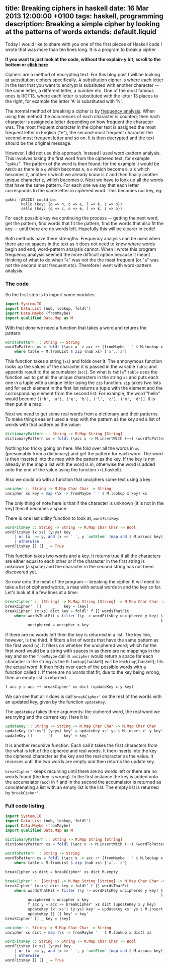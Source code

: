 title: Breaking ciphers in haskell
date: 16 Mar 2013 12:00:00 +0100
tags: haskell, programming
description: Breaking a simple cipher by looking at the patterns of words
extends: default.liquid
---

Today I would like to share with you one of the first pieces of Haskell code I wrote that was more than ten lines long. It is a program to break a cipher.

**If you want to just look at the code, without the explain-y bit, scroll to the bottom or [click here](#listing)**

Ciphers are a method of encrypting text. For this blog post I will be looking at [substitution ciphers](http://en.wikipedia.org/wiki/Substitution_cipher) specifically. A substitution cipher is where each letter in the text that you want to encrypt is subsituted with another character -- the same letter, a different letter, a number etc. One of the most famous ones is ROT13, where each letter is substituted with the letter 13 places to the right, for example the letter 'A' is substituted with 'N'.

The normal method of breaking a cipher is by [frequency analysis](http://en.wikipedia.org/wiki/Frequency_analysis). When using this method the occurences of each character is counted; then each character is assigned a letter depending on how frequent the character was. The most frequent character in the cipher text is assigned the most frequent letter in English ("e"), the second-most frequent character the second-most frequent letter and so on. It is then decrypted and the text should be the original message.

However, I did not use this approach. Instead I used word-pattern analysis. This involves taking the first word from the ciphered text, for example "`qokkz`". The pattern of the word is then found; for the example it would be `ABCCD` as there is a `q` which becomes `A`, a `o` which become `B`, a `k` which becomes `C`, another `k` which we already know is `C` and then finally another unique character `z`, which becomes `D`. Next we have to look up all the words that have the same pattern. For each one we say that each letter corresponds to the same letter in ciphered word. This becomes our key, eg:

````text
qokkz (ABCCD) could be:
       hello (key: {q => h, o => e, l => k, z => o})
       cello (key: {q => c, o => e, l => k, z => o})
````

For each possible key we continuing the process -- getting the next word, get the pattern, find words that fit the pattern, find the words that also fit the key -- until there are no words left. Hopefully this will be clearer in code!

Both methods have there strengths. Frequency analysis can be used when there are no spaces in the text as it does not need to know where words begin and end, word-pattern analysis cannot. When I wrote this program frequency analysis seemed the more difficult option because it meant thinking of what to do when "``e``" was not the the most frequent (or "``a``" was not the second most frequent etc). Therefore I went with word-pattern analysis.

### The code
So the first step is to import some modules:

````haskell
import System.IO
import Data.List (nub, lookup, foldl')
import Data.Maybe (fromMaybe)
import qualified Data.Map as M
````

With that done we need a function that takes a word and returns the pattern:

````haskell
wordToPattern :: String -> String
wordToPattern xs = foldl (\acc x -> acc ++ [fromMaybe ' ' $ M.lookup x table]) "" xs
    where table = M.fromList $ zip (nub xs) ['a'..'z']
````
This function takes a string (`xs`) and folds over it. The annonymous function looks up the values of the character it is passed in the variable `table` and appends result to the accumalator (`acc`). So what is `table`? ``table`` uses the function `nub` to get all the unique characters in the string `xs` and puts each one in a tuple with a unique letter using the `zip` function. `zip` takes two lists and for each element in the first list returns a tuple with the element and the corrosponding element from the second list. For example, the word "hello" would become `[('h', 'a'), ('e', 'b'), ('l', 'c'), ('o', 'd')]`. It is then put in a map.

Next we need to get some real words from a dictionary and their patterns. To make things easier I used a map with the pattern as the key and a list of words with that pattern as the value:

````haskell
dictionaryPattern :: String -> M.Map String [String]
dictionaryPattern xs = foldl (\acc x -> M.insertWith (++) (wordToPattern x) [x] acc) M.empty $ words xs
````
Nothing too tricky going on here. We fold over all the words in `xs` (presumably from a dictionary) and get the pattern for each word. The word is then inserted into the map with the pattern as the key. If the key is not already in the map a list with the word is in, otherwise the word is added onto the end of the value using the function ``++``{.haskell}.

Also we could do with a function that unciphers some text using a key:

````haskell
uncipher :: String -> M.Map Char Char -> String
uncipher xs key = map (\x -> fromMaybe ' ' $ M.lookup x key) xs
````
The only thing of note here is that if the character is unknown (it is not in the key) then it becomes a space.

There is one last utility function to look at, ``wordFitsKey``:

````haskell
wordFitsKey :: String -> String -> M.Map Char Char -> Bool
wordFitsKey (x:xs) (y:ys) key
    | or [x  == y, and [x == ' ', y `notElem` (map snd $ M.assocs key)]] = wordFitsKey xs ys key
    | otherwise                                                          = False
wordFitsKey [] [] _ = True
````
This function takes two words and a key. It returns true if all the characters are either equal to each other or if the character in the first string is unknown (a space) and the character in the second string has not been discovered yet.

So now onto the meat of the program -- breaking the cipher. It will need to take a list of ciphered words, a map with actual words in and the key so far. Let's look at it a few lines at a time:

````haskell
breakCipher' :: [String] -> M.Map String [String] -> M.Map Char Char -> [M.Map Char Char]
breakCipher'  []     _    key = [key]
breakCipher' (x:xs) dict key = foldl' f [] wordsThatFit 
    where wordsThatFit = filter (\y -> wordFitsKey unciphered y key) $ fromMaybe [] 
                                                                     $ M.lookup (wordToPattern x) dict
          unciphered = uncipher x key
````
If there are no words left then the key is returned in a list. The key line, however, is the third. It filters a list of words that have the same pattern as the first word (`x`). It filters on whether the unciphered word; which for the first word would be a string with spaces in as there are no mappings in the key and so the ``fromMaybe`` call in ``uncipher`` would return a space for each character in the string as the ``M.lookup``{.haskell} will be ``Nothing``{.haskell}; fits the actual word. It then folds over each of the possible words with a function called ``f``. If there are no words that fit, due to the key being wrong, then an empty list is returned.

````haskell
f acc y = acc ++ breakCipher' xs dict (updateKey x y key)
````
We can see that all `f` does is call `breakCipher'` on the rest of the words with an updated key, given by the function ``updateKey``.

The ``updateKey`` takes three arguments: the ciphered word, the real word we are trying and the current key. Here it is:

````haskell
updateKey :: String -> String -> M.Map Char Char -> M.Map Char Char
updateKey (x':xs') (y:ys) key' = updateKey xs' ys $ M.insert x' y key'
updateKey []       []     key' = key'
````
It is another recursive function. Each call it takes the first characters from the what is left of the ciphered and real words. It then inserts into the key the ciphered character as the key and the real character as the value. It recurses until the two words are empty and then returns the update key.

``breakCipher'`` keeps recursing until there are no words left or there are no words found (the key is wrong). In the first instance the key is added onto the accumalator (``acc``) in `f` and in the second the accumalator is returned as concatenating a list with an empty list is the list. The empty list is returned by ``breakCipher'``.

<a id="listing"></a>

### Full code listing

````haskell
import System.IO
import Data.List (nub, lookup, foldl')
import Data.Maybe (fromMaybe)
import qualified Data.Map as M

dictionaryPattern :: String -> M.Map String [String]
dictionaryPattern xs = foldl (\acc x -> M.insertWith (++) (wordToPattern x) [x] acc) M.empty $ words xs
          
wordToPattern :: String -> String
wordToPattern xs = foldl (\acc x -> acc ++ [fromMaybe ' ' $ M.lookup x table]) "" xs
    where table = M.fromList $ zip (nub xs) ['a'..'z']

breakCipher xs dict = breakCipher' xs dict M.empty

breakCipher' :: [String] -> M.Map String [String] -> M.Map Char Char -> [M.Map Char Char]
breakCipher' (x:xs) dict key = foldl' f [] wordsThatFit 
    where wordsThatFit = filter (\y -> wordFitsKey unciphered y key) $ fromMaybe [] 
                                                                     $ M.lookup (wordToPattern x) dict
          unciphered = uncipher x key
          f acc y = acc ++ breakCipher' xs dict (updateKey x y key)
          updateKey (x':xs') (y:ys) key' = updateKey xs' ys $ M.insert x' y key'
          updateKey [] [] key' = key'
breakCipher' [] _ key = [key]

uncipher :: String -> M.Map Char Char -> String
uncipher xs dict = map (\x -> fromMaybe ' ' $ M.lookup x dict) xs

wordFitsKey :: String -> String -> M.Map Char Char -> Bool
wordFitsKey (x:xs) (y:ys) key
    | or [x  == y, and [x == ' ', y `notElem` (map snd $ M.assocs key)]] = wordFitsKey xs ys key
    | otherwise                                                          = False
wordFitsKey [] [] _ = True
````
